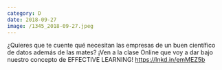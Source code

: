 ```yaml
--- 
category: D 
date: 2018-09-27 
image: /1345_2018-09-27.jpeg 
--- 
```


¿Quieres que te cuente qué necesitan las empresas de un buen científico de datos además de las mates? ¡Ven a la clase Online que voy a dar bajo nuestro concepto de EFFECTIVE LEARNING! https://lnkd.in/emMEZ5b